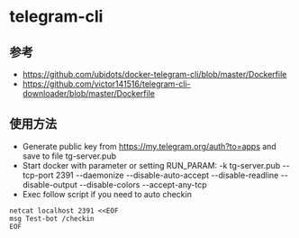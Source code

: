 # telegram-cli

## 参考

- https://github.com/ubidots/docker-telegram-cli/blob/master/Dockerfile
- https://github.com/victor141516/telegram-cli-downloader/blob/master/Dockerfile

## 使用方法

- Generate public key from https://my.telegram.org/auth?to=apps and save to file tg-server.pub
- Start docker with parameter or setting RUN_PARAM: -k tg-server.pub --tcp-port 2391 --daemonize --disable-auto-accept --disable-readline --disable-output --disable-colors --accept-any-tcp
- Exec follow script if you need to auto checkin 
```
netcat localhost 2391 <<EOF
msg Test-bot /checkin
EOF
```